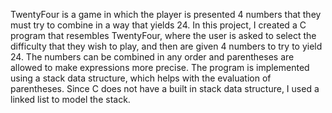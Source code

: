 TwentyFour is a game in which the player is presented 4 numbers that they must try to combine in a way that yields 24. In this project, I created a C program that resembles TwentyFour, where the user is asked to select the difficulty that they wish to play, and then are given 4 numbers to try to yield 24. The numbers can be combined in any order and parentheses are allowed to make expressions more precise. The program is implemented using a stack data structure, which helps with the evaluation of parentheses. Since C does not have a built in stack data structure, I used a linked list to model the stack. 
